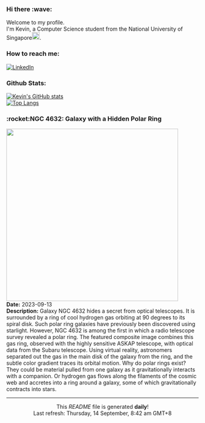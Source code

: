<h3>Hi there :wave:</h3>

Welcome to my profile.   
I'm Kevin, a Computer Science student from the National University of Singapore<img src="https://img.icons8.com/color/96/000000/singapore-circular.png" width="20px"/>.</p>

<h3>How to reach me: </h3>
<a href="https://www.linkedin.com/in/kevin-foong/"><img alt="LinkedIn" src="https://img.shields.io/badge/linkedin-%230077B5.svg?&style=for-the-badge&logo=linkedin&logoColor=white" /></a> 

<h3>Github Stats: </h3> 

[![Kevin's GitHub stats](https://github-readme-stats.vercel.app/api?username=kevin9foong&theme=tokyonight)](https://github.com/anuraghazra/github-readme-stats) <br/>
[![Top Langs](https://github-readme-stats.vercel.app/api/top-langs/?username=kevin9foong&layout=compact&theme=tokyonight)](https://github.com/anuraghazra/github-readme-stats)

<h3>:rocket:NGC 4632: Galaxy with a Hidden Polar Ring</h3> 
<img width="450" src="https:&#x2F;&#x2F;apod.nasa.gov&#x2F;apod&#x2F;image&#x2F;2309&#x2F;PolarRing_Askap_960.jpg" /><br/>
<b>Date:</b> 2023-09-13<br/>
<b>Description:</b> Galaxy NGC 4632 hides a secret from optical telescopes.  It is surrounded by a ring of cool hydrogen gas orbiting at 90 degrees to its spiral disk.  Such polar ring galaxies have previously been discovered using starlight.  However, NGC 4632 is among the first in which a radio telescope survey revealed a polar ring.  The featured composite image combines this gas ring, observed with the highly sensitive ASKAP telescope, with optical data from the Subaru telescope.  Using virtual reality, astronomers separated out the gas in the main disk of the galaxy from the ring, and the subtle color gradient traces its orbital motion.  Why do polar rings exist?  They could be material pulled from one galaxy as it gravitationally interacts with a companion.  Or hydrogen gas flows along the filaments of the cosmic web and accretes into a ring around a galaxy, some of which gravitationally contracts into stars.<br/>

------------
<p align="center">This <i>README</i> file is generated <b>daily</b>!</br>
Last refresh: Thursday, 14 September, 8:42 am GMT+8<br />